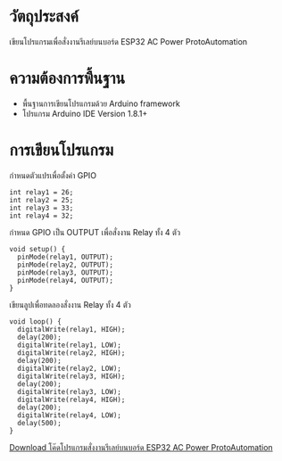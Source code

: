 # วัตถุประสงค์
เขียนโปรแกรมเพื่อสั่งงานรีเลย์บนบอร์ด ESP32 AC Power ProtoAutomation

# ความต้องการพื้นฐาน

- พื้นฐานการเขียนโปรแกรมด้วย Arduino framework
- โปรแกรม Arduino IDE Version 1.8.1+

# การเขียนโปรแกรม

กำหนดตัวแปรเพื่อตั้งค่า GPIO

````
int relay1 = 26;
int relay2 = 25;
int relay3 = 33;
int relay4 = 32;
````

กำหนด GPIO เป็น OUTPUT เพื่อสั่งงาน Relay ทั้ง 4 ตัว

``````
void setup() {
  pinMode(relay1, OUTPUT);
  pinMode(relay2, OUTPUT);
  pinMode(relay3, OUTPUT);
  pinMode(relay4, OUTPUT);
}
``````

เขียนลูปเพื่อทดลองสั่งงาน Relay ทั้ง 4 ตัว
```````````````
void loop() {
  digitalWrite(relay1, HIGH);
  delay(200);
  digitalWrite(relay1, LOW);
  digitalWrite(relay2, HIGH);
  delay(200);
  digitalWrite(relay2, LOW);
  digitalWrite(relay3, HIGH);
  delay(200);
  digitalWrite(relay3, LOW);
  digitalWrite(relay4, HIGH);
  delay(200);
  digitalWrite(relay4, LOW);
  delay(500);
}
```````````````

[Download โค๊ดโปรแกรมสั่งงานรีเลย์บนบอร์ด ESP32 AC Power ProtoAutomation](https://gist.githubusercontent.com/imiconsystem/4746abf2e34db8418fd130536bcb9f39/raw/8a0512d8327e7d5882d0b2d669075caed19a72ce/protoautomation%20-%20test%20relay)
